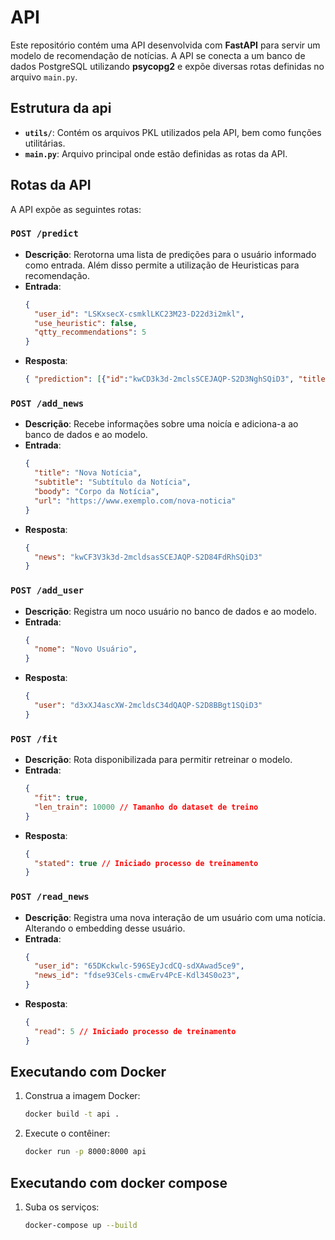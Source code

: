 # API

Este repositório contém uma API desenvolvida com **FastAPI** para servir um modelo de recomendação de notícias.
A API se conecta a um banco de dados PostgreSQL utilizando **psycopg2** e expõe diversas rotas definidas no arquivo `main.py`.

## Estrutura da api

- **`utils/`**: Contém os arquivos PKL utilizados pela API, bem como funções utilitárias.
- **`main.py`**: Arquivo principal onde estão definidas as rotas da API.

## Rotas da API

A API expõe as seguintes rotas:

### `POST /predict`
- **Descrição**: Rerotorna uma lista de predições para o usuário informado como entrada. Além disso permite a utilização de Heuristicas para recomendação.
- **Entrada**:
  ```json
  {
    "user_id": "LSKxsecX-csmklLKC23M23-D22d3i2mkl",
    "use_heuristic": false,
    "qtty_recommendations": 5
  }
- **Resposta**:
  ```json
  { "prediction": [{"id":"kwCD3k3d-2mclsSCEJAQP-S2D3NghSQiD3", "title": "Noticia 1", "subtitulo": "Noticia 1", "url": "noticia1.com.br"}, ...] }
  ```

### `POST /add_news`
- **Descrição**: Recebe informações sobre uma noicía e adiciona-a ao banco de dados e ao modelo.
- **Entrada**:
  ```json
  {
    "title": "Nova Notícia",
    "subtitle": "Subtítulo da Notícia",
    "boody": "Corpo da Notícia",
    "url": "https://www.exemplo.com/nova-noticia"
  }
  ```
- **Resposta**:
  ```json
  {
    "news": "kwCF3V3k3d-2mcldsasSCEJAQP-S2D84FdRhSQiD3"
  }
  ```

### `POST /add_user`
- **Descrição**: Registra um noco usuário no banco de dados e ao modelo.
- **Entrada**:
  ```json
  {
    "nome": "Novo Usuário",
  }
  ```
- **Resposta**:
  ```json
  {
    "user": "d3xXJ4ascXW-2mcldsC34dQAQP-S2D8BBgt1SQiD3"
  }
  ```

### `POST /fit`
- **Descrição**: Rota disponibilizada para permitir retreinar o modelo.
- **Entrada**:
  ```json
  {
    "fit": true,
    "len_train": 10000 // Tamanho do dataset de treino
  }
  ```
- **Resposta**:
  ```json
  {
    "stated": true // Iniciado processo de treinamento
  }
  ```

### `POST /read_news`
- **Descrição**: Registra uma nova interação de um usuário com uma notícia. Alterando o embedding desse usuário.
- **Entrada**:
  ```json
  {
    "user_id": "65DKckwlc-596SEyJcdCQ-sdXAwad5ce9",
    "news_id": "fdse93Cels-cmwErv4PcE-Kdl34S0o23",
  }
  ```
- **Resposta**:
  ```json
  {
    "read": 5 // Iniciado processo de treinamento
  }
  ```

## Executando com Docker

1. Construa a imagem Docker:
   ```sh
   docker build -t api .
   ```
2. Execute o contêiner:
   ```sh
   docker run -p 8000:8000 api
   ```

## Executando com docker compose

1. Suba os serviços:
   ```sh
   docker-compose up --build
   ```



